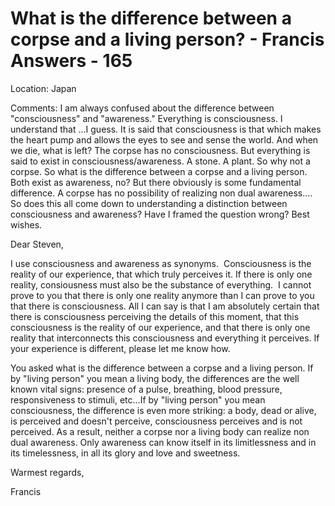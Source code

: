 # What is the difference between a corpse and a living person? - Francis Answers - 165

Location: Japan&nbsp;  

Comments: I am always confused about the difference between &quot;consciousness&quot; and &quot;awareness.&quot; Everything is consciousness. I understand that ...I guess. It is said that consciousness is that which makes the heart pump and allows the eyes to see and sense the world. And when we die, what is left? The corpse has no consciousness. But everything is said to exist in consciousness/awareness. A stone. A plant. So why not a corpse. So what is the difference between a corpse and a living person. Both exist as awareness, no? But there obviously is some fundamental difference. A corpse has no possibility of realizing non dual awareness.... So does this all come down to understanding a distinction between consciousness and awareness? Have I framed the question wrong? Best wishes.

Dear Steven,

I use consciousness and awareness as synonyms.&nbsp;&nbsp;Consciousness is the reality of our experience, that which truly perceives it. If there is only one reality, consiousness must also be the substance of everything.&nbsp;&nbsp;I cannot prove to you that there is only one reality anymore than I can prove to you that there is consciousness. All I can say is that I am absolutely certain that there is consciousness perceiving the details of this moment, that this consciousness is the reality of our experience, and that there is only one reality that interconnects this consciousness and everything it perceives. If your experience is different, please let me know how.

You asked what is the difference between a corpse and a living person. If by &quot;living person&quot; you mean a living body, the differences are the well known vital signs: presence of a pulse, breathing, blood pressure, responsiveness to stimuli, etc&hellip;If by &quot;living person&quot; you mean consciousness, the difference is even more striking: a body, dead or alive, is perceived and doesn't perceive, consciousness perceives and is not perceived. As a result, neither a corpse nor a living body can realize non dual awareness. Only awareness can know itself in its limitlessness and in its timelessness, in all its glory and love and sweetness.

Warmest regards,

Francis

